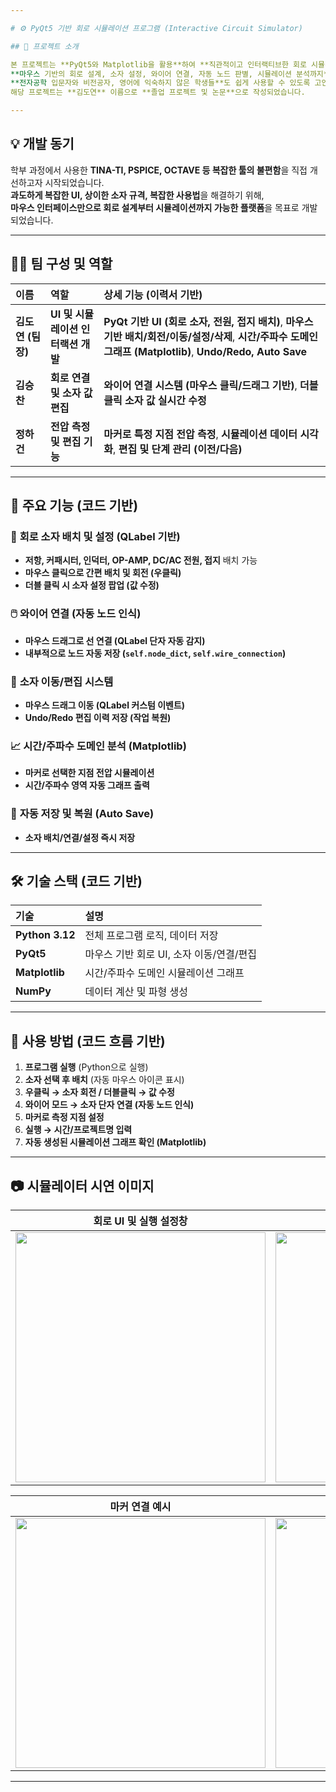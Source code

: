 ```yaml
---

# ⚙️ PyQt5 기반 회로 시뮬레이션 프로그램 (Interactive Circuit Simulator)

## 📌 프로젝트 소개

본 프로젝트는 **PyQt5와 Matplotlib을 활용**하여 **직관적이고 인터랙티브한 회로 시뮬레이션 프로그램**입니다.  
**마우스 기반의 회로 설계, 소자 설정, 와이어 연결, 자동 노드 판별, 시뮬레이션 분석까지** 모든 과정을 직접 개발한 **GUI 회로 시뮬레이터**입니다.  
**전자공학 입문자와 비전공자, 영어에 익숙하지 않은 학생들**도 쉽게 사용할 수 있도록 고안되었습니다.  
해당 프로젝트는 **김도연** 이름으로 **졸업 프로젝트 및 논문**으로 작성되었습니다.

---
```


## 💡 개발 동기

학부 과정에서 사용한 **TINA-TI, PSPICE, OCTAVE 등 복잡한 툴의 불편함**을 직접 개선하고자 시작되었습니다.  
**과도하게 복잡한 UI, 상이한 소자 규격, 복잡한 사용법**을 해결하기 위해,  
**마우스 인터페이스만으로 회로 설계부터 시뮬레이션까지 가능한 플랫폼**을 목표로 개발되었습니다.  

---

## 👨‍💻 팀 구성 및 역할

| 이름 | 역할 | 상세 기능 (이력서 기반) |
|:---|:---|:---|
| **김도연 (팀장)** | **UI 및 시뮬레이션 인터랙션 개발** | **PyQt 기반 UI (회로 소자, 전원, 접지 배치)**, **마우스 기반 배치/회전/이동/설정/삭제**, **시간/주파수 도메인 그래프 (Matplotlib)**, **Undo/Redo, Auto Save** |
| **김승찬** | **회로 연결 및 소자 값 편집** | **와이어 연결 시스템 (마우스 클릭/드래그 기반)**, **더블 클릭 소자 값 실시간 수정** |
| **정하건** | **전압 측정 및 편집 기능** | **마커로 특정 지점 전압 측정**, **시뮬레이션 데이터 시각화**, **편집 및 단계 관리 (이전/다음)** |

---

## 🔑 주요 기능 (코드 기반)

### 🧩 **회로 소자 배치 및 설정 (QLabel 기반)**
- **저항, 커패시터, 인덕터, OP-AMP, DC/AC 전원, 접지** 배치 가능
- **마우스 클릭으로 간편 배치 및 회전 (우클릭)**
- **더블 클릭 시 소자 설정 팝업 (값 수정)**

### 🖱️ **와이어 연결 (자동 노드 인식)**
- **마우스 드래그로 선 연결 (QLabel 단자 자동 감지)**
- **내부적으로 노드 자동 저장 (`self.node_dict`, `self.wire_connection`)**

### 🔄 **소자 이동/편집 시스템**
- **마우스 드래그 이동 (QLabel 커스텀 이벤트)**
- **Undo/Redo 편집 이력 저장 (작업 복원)**

### 📈 **시간/주파수 도메인 분석 (Matplotlib)**
- **마커로 선택한 지점 전압 시뮬레이션**
- **시간/주파수 영역 자동 그래프 출력**

### 💾 **자동 저장 및 복원 (Auto Save)**
- **소자 배치/연결/설정 즉시 저장**

---

## 🛠️ 기술 스택 (코드 기반)

| 기술 | 설명 |
|:----|:----|
| **Python 3.12** | 전체 프로그램 로직, 데이터 저장 |
| **PyQt5** | 마우스 기반 회로 UI, 소자 이동/연결/편집 |
| **Matplotlib** | 시간/주파수 도메인 시뮬레이션 그래프 |
| **NumPy** | 데이터 계산 및 파형 생성 |

---

## 🚀 사용 방법 (코드 흐름 기반)

1. **프로그램 실행** (Python으로 실행)
2. **소자 선택 후 배치** (자동 마우스 아이콘 표시)
3. **우클릭 → 소자 회전 / 더블클릭 → 값 수정**
4. **와이어 모드 → 소자 단자 연결 (자동 노드 인식)**
5. **마커로 측정 지점 설정**
6. **실행 → 시간/프로젝트명 입력**
7. **자동 생성된 시뮬레이션 그래프 확인 (Matplotlib)**

---
## 📷 시뮬레이터 시연 이미지

| 회로 UI 및 실행 설정창 | 마커 연결된 그래프 결과 |
| :--: | :--: |
| <img src="./날로 먹는 회로 실행 설정창.png" width="400"/> | <img src="./날로 먹는 회로 소자에 연결 햇을때 추황색 추가 그림.png" width="400"/> |

| 마커 연결 예시 | 마커 미연결 그래프 예시 |
| :--: | :--: |
| <img src="./날로 먹느 회로 마커를 소자에 연결.png" width="400"/> | <img src="./날로 먹는 회로 마커를 소자에 연결 안했을 때 그래프.png" width="400"/> |

---
